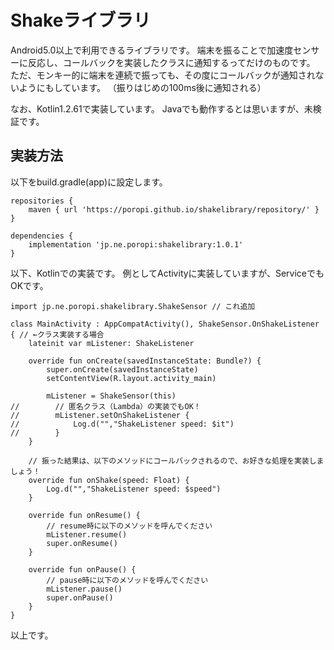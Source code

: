 # Shakeライブラリ

Android5.0以上で利用できるライブラリです。
端末を振ることで加速度センサーに反応し、コールバックを実装したクラスに通知するってだけのものです。
ただ、モンキー的に端末を連続で振っても、その度にコールバックが通知されないようにもしています。
（振りはじめの100ms後に通知される）

なお、Kotlin1.2.61で実装しています。
Javaでも動作するとは思いますが、未検証です。

## 実装方法
以下をbuild.gradle(app)に設定します。
```
repositories {
    maven { url 'https://poropi.github.io/shakelibrary/repository/' }
}

dependencies {
    implementation 'jp.ne.poropi:shakelibrary:1.0.1'
}
```

以下、Kotlinでの実装です。
例としてActivityに実装していますが、ServiceでもOKです。

```
import jp.ne.poropi.shakelibrary.ShakeSensor // これ追加

class MainActivity : AppCompatActivity(), ShakeSensor.OnShakeListener { // ←クラス実装する場合
    lateinit var mListener: ShakeListener
    
    override fun onCreate(savedInstanceState: Bundle?) {
        super.onCreate(savedInstanceState)
        setContentView(R.layout.activity_main)

        mListener = ShakeSensor(this)
//        // 匿名クラス（Lambda）の実装でもOK！
//        mListener.setOnShakeListener {
//            Log.d("","ShakeListener speed: $it")
//        }
    }

    // 振った結果は、以下のメソッドにコールバックされるので、お好きな処理を実装しましょう！
    override fun onShake(speed: Float) {
        Log.d("","ShakeListener speed: $speed")
    }

    override fun onResume() {
        // resume時に以下のメソッドを呼んでください
        mListener.resume()
        super.onResume()
    }

    override fun onPause() {
        // pause時に以下のメソッドを呼んでください
        mListener.pause()
        super.onPause()
    }
}

```

以上です。
